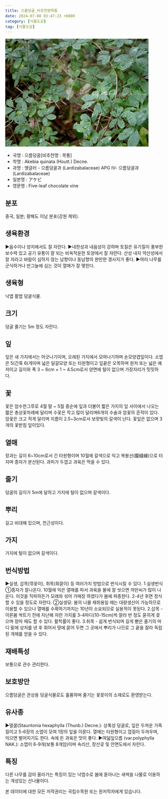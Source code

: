 ```yaml
---
title: 으름덩굴_비추천명목통
date: 2024-07-08 03:47:23 +0800
category: [식물도감]
tag: [식물도감]
---
```




![으름덩굴[비추천명 : 목통]](/assets/img/fileUpload/plants/basic/Lardizabalaceae/Akebia/6787/1_th2.JPG)
- 국명 : 으름덩굴[비추천명 : 목통]
- 학명 : Akebia quinata (Houtt.) Decne.
- 과명 : 앵글러 - 으름덩굴과 (Lardizabalaceae) APG Ⅳ- 으름덩굴과 (Lardizabalaceae)
- 일본명 : アケビ
- 영문명 : Five-leaf chocolate vine


## 분포
중국, 일본; 황해도 이남 분포(강원 제외).
## 생육환경
▶음수이나 양지에서도 잘 자란다. 
▶내한성과 내음성이 강하며 토질은 유기질이 풍부한 보수력 있고 공기 유통이 잘 되는 비옥적윤한 토양에서 잘 자란다. 산성 내지 약산성에서 잘 자라고 바람이 심하지 않는 남향이나 동남향의 완만한 경사지가 좋다.
▶여러 나무를 군식하거나 반그늘에 심는 것이 열매가 잘 맺힌다.
## 생육형
낙엽 활엽 덩굴식물. 
## 크기
덩굴 줄기는 5m 정도 자란다.
## 잎
잎은 새 가지에서는 어긋나기이며, 오래된 가지에서 모여나기하며 손모양겹잎이다. 소엽은 5(간혹 6)개이며 넓은 달걀모양 또는 타원형이고 잎끝은 오목하며 원저 또는 넓은 예저이고 길이와 폭 3 ~ 6cm × 1 ~ 4.5cm로서 양면에 털이 없으며 가장자리가 밋밋하다.
## 꽃
꽃은 암수한그루로 4월 말 ~ 5월 중순에 잎과 더불어 짧은 가지의 잎 사이에서 나오는 짧은 총상꽃차례에 달리며 수꽃은 작고 많이 달리며6개의 수술과 암꽃의 흔적이 있다. 암꽃은 크고 적게 달리며 지름이 2.5~3cm로서 보랏빛의 갈색이 난다. 꽃잎은 없으며 3개의 꽃받침 잎이있다.
## 열매
장과는 길이 6~10cm로서 긴 타원형이며 10월에 갈색으로 익고  복봉선(腹縫線)으로 터지며 종자가 분산된다. 과피가 두껍고 과육은 먹을 수 있다.
## 줄기
덩굴의 길이가 5m에 달하고 가지에 털이 없으며 갈색이다.
## 뿌리
길고 비대해 있으며, 천근성이다.
## 가지
가지에 털이 없으며 갈색이다.
## 번식방법
▶실생, 삽목(꺾꽂이), 취목(휘묻이) 등 여러가지 방법으로 번식시킬 수 있다.
1.실생번식 
①종자가 잘나온다. 10월에 익은 열매를 따서 과육을 물에 잘 씻으면 까만씨가 많이 나온다. 이것을 직파하든가 모래와 섞어 가매장 하였다가 봄에 파종한다. 2-4년 후면 정식할 수 있을 정도로 자란다.
②실생묘: 봄의 나물 채취용일 때는 대량생산이 가능하므로 이용할 수 있으나 열매를 수확하기까지는 10년이 소요되므로 실용적이 못된다.
2.삽목 - 이른봄 싹트기 전에 지난해 자란 가지를 3-4마디(10-15cm)씩 잘라 반 정도 묻히게 꽂으며 장마 때도 할 수 있다. 활착률이 좋다.
3.취목 - 쉽게 번식되며 길게 뻗은 줄기의 마디 밑에 상처를 낸 후 휘어서 땅에 묻어 두면 그 곳에서 뿌리가 나므로 그 끝을 잘라 독립된 개체를 얻을 수 있다.
## 재배특성
보통으로 관수 관리한다.
## 보호방안
으름덩굴은 관상용 덩굴식물로도 훌륭하며 줄기는 꽃꽂이의 소재로도 환영받는다.
## 유사종
▶멀꿀(Stauntonia hexaphylla (Thunb.) Decne.): 상록성 덩굴로, 잎은 두꺼운 가죽질이고 5-6장의 소엽이 모여 1장의 잎을 이룬다. 열매는 타원형이고 껍질이 두꺼우며, 익으면 벌어지기도 한다. 속에 든 과육은 맛이 좋다.
▶여덟잎으름 (var.polyphylla NAK.): 소엽이 6-9개(보통 8개임)이며 속리산, 장산곶 및 안면도에서 자란다.
## 특징
다른 나무를 감아 올라가는 특징이 있는 낙엽수로 봄에 돋아나는 새싹을 나물로 이용하는 개성있는 산나물이다.






본 데이터에 대한 모든 저작권리는 국립수목원 또는 원저작자에게 있습니다.
